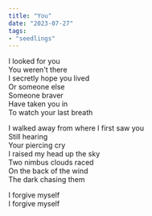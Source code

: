 ```yaml
---
title: "You"
date: "2023-07-27"
tags:
- "seedlings"
---
```


I looked for you  
You weren't there  
I secretly hope you lived  
Or someone else  
Someone braver  
Have taken you in  
To watch your last breath  

I walked away from where I first saw you  
Still hearing  
Your piercing cry  
I raised my head up the sky  
Two nimbus clouds raced  
On the back of the wind  
The dark chasing them  

I forgive myself  
I forgive myself  